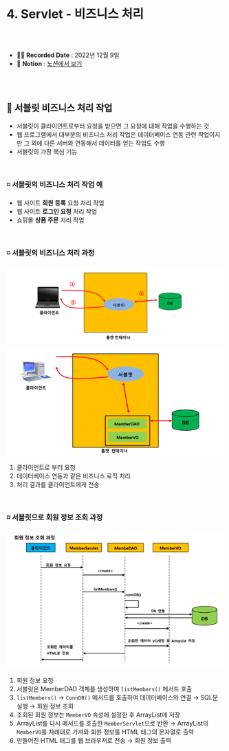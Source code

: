 # 4. Servlet - 비즈니스 처리

<br>
<br>

- ✍🏻 **Recorded Date** : 2022년 12월 9일
- 🔖 **Notion** : [노션에서 보기](https://www.notion.so/6suk/4-Servlet-c218af9afe6a41c7a0bf34cc93bfd279?pvs=4)

<br>
<br>

## 🔸 서블릿 비즈니스 처리 작업

- 서블릿이 클라이언트로부터 요청을 받으면 그 요청에 대해 작업을 수행하는 것
- 웹 프로그램에서 대부분의 비즈니스 처리 작업은 데이터베이스 연동 관련 작업이지만 그 외에 다른 서버와 연동해서 데이터를 얻는 작업도 수행
- 서블릿의 가장 핵심 기능

<br>

### ◽ 서블릿의 비즈니스 처리 작업 예

- 웹 사이트 **회원 등록** 요청 처리 작업
- 웹 사이트 **로그인 요청** 처리 작업
- 쇼핑몰 **상품 주문** 처리 작업

<br>

### ◽ 서블릿의 비즈니스 처리 과정

<img src="./img/0531_01.png"><br>

<img src="./img/0531_02.png"><br>

1. 클라이언트로 부터 요청
2. 데이터베이스 연동과 같은 비즈니스 로직 처리
3. 처리 결과를 클라이언트에게 전송

<br>

### ◽ 서블릿으로 회원 정보 조회 과정

<img src="./img/0531_03.png"><br>

1. 회원 정보 요청
2. 서블릿은 MemberDAO 객체를 생성하여 `listMembers()` 메서드 호출
3. `listMembers()` → `ConnDB()` 메서드를 호출하여 데이터베이스와 연결 → SQL문 실행 → 회원 정보 조회
4. 조회된 회원 정보는 `MemberVO` 속성에 설정한 후 ArrayList에 저장
5. ArrayList를 다시 메서드를 호출한 `MemberServlet`으로 반환 → ArrayList의 `MemberVO`를 차례대로 가져와 회원 정보를 HTML 태그의 문자열로 출력
6. 만들어진 HTML 태그를 웹 브라우저로 전송 → 회원 정보 출력

<br><br><br><br>
